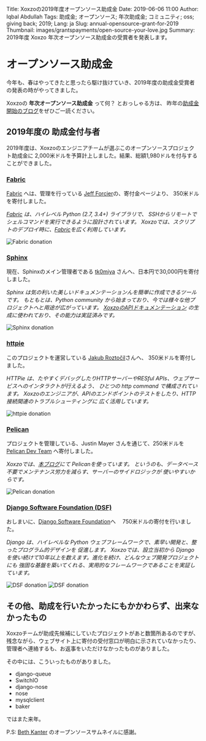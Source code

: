 Title: Xoxzoの2019年度オープンソース助成金
Date: 2019-06-06 11:00
Author: Iqbal Abdullah
Tags: 助成金; オープンソース; 年次助成金; コミュニティ; oss; giving back; 2019;
Lang: ja
Slug: annual-opensource-grant-for-2019
Thumbnail: images/grantspayments/open-source-your-love.jpg
Summary: 2019年度 Xoxzo 年次オープンソース助成金の受賞者を発表します。

# オープンソース助成金

今年も、春はやってきたと思ったら駆け抜けていき、2019年度の助成金受賞者の発表の時がやってきました。

Xoxzoの **年次オープンソース助成金** って何？ とおっしゃる方は、
昨年の[助成金開始のブログ]({filename}/Community/annual-opensource-grant-2018-ja.md)をぜひご一読ください。

## 2019年度の 助成金付与者

2019年度は、Xoxzoのエンジニアチームが選ぶこのオープンソースプロジェクト助成金に
2,000米ドルを予算計上しました。結果、総額1,980ドルを付与することができました。


### [Fabric](https://github.com/fabric/fabric)

[Fabric](https://github.com/fabric/fabric) へは、管理を行っている
[Jeff Forcier](http://bitprophet.org/projects/#giving-back)の、寄付金ページより、
350米ドルを寄付しました。

*[Fabric](https://github.com/fabric/fabric) は、ハイレベル Python (2.7, 3.4+) ライブラリで、
SSHからリモートでシェルコマンドを実行できるように設計されています。
Xoxzoでは、スクリプトのデプロイ時に、[Fabric](https://github.com/fabric/fabric)を広く利用しています。*

![Fabric donation]({filename}/images/grantspayments/2019-payment-fabric.png)

### [Sphinx](http://www.sphinx-doc.org/ja/master/)

現在、Sphinxのメイン管理者である [tk0miya](https://gist.github.com/tk0miya/de06a9239502543aea916c925eb1e3c6) 
さんへ、日本円で30,000円を寄付しました。

*Sphinx は気の利いた美しいドキュメンテーションんを簡単に作成できるツールです。
もともとは、Python community から始まっており、今では様々な他プロジェクトへと用途が広がっています。
[XoxzoのAPIドキュメンテーション](https://docs.xoxzo.com/ja/) の生成に使われており、その能力は実証済みです。*

![Sphinx donation]({filename}/images/grantspayments/2019-payment-sphinx.png)

### [httpie](https://httpie.org/)

このプロジェクトを運営している [Jakub Roztočil](https://www.paypal.me/roztocil)さんへ、
350米ドルを寄付しました。

*HTTPie は、たやすくデバッグしたりHTTPサーバーやRESful APIs、ウェブサービスへのインタラクトが行えるよう、
ひとつの http command で構成されています。
Xoxzoのエンジニアが、APIのエンドポイントのテストをしたり、HTTP接続関連のトラブルシューティングに
広く活用しています。*

![httpie donation]({filename}/images/grantspayments/2019-payment-httpie.png)

### [Pelican](https://blog.getpelican.com/)

プロジェクトを管理している、Justin Mayer さんを通じて、250米ドルを [Pelican Dev Team](https://donate.getpelican.com/)
へ寄付しました。

*Xoxzoでは、[本ブログ](https://blog.xoxzo.com/en/)にて Pelicanを使っています。
というのも、データベース不要でメンテナンス労力を減らす、サーバーのサイドロジックが
使いやすいからです。*

![Pelican donation]({filename}/images/grantspayments/2019-payment-pelican.png)


### [Django Software Foundation (DSF)](https://www.djangoproject.com/foundation/)

おしまいに、[Django Software Foundation](https://www.djangoproject.com/fundraising/)へ　
750米ドルの寄付を行いました。

*Django は、ハイレベルな Python ウェブフレームワークで、素早い開発と、整ったプログラム的デザインを
促進します。
Xoxzoでは、設立当初から Django を使い続けて10年以上を数えます。進化を続け、どんなウェブ開発プロジェクトにも
強固な基盤を築いてくれる、実用的なフレームワークであることを実証しています。*

![DSF donation]({filename}/images/grantspayments/2019-dsf-payment-proof-01.png)
![DSF donation]({filename}/images/grantspayments/2019-dsf-payment-proof-02.png)

## その他、助成を行いたかったにもかかわらず、出来なかったもの

Xoxzoチームが助成先候補にしていたプロジェクトがあと数箇所あるのですが、
残念ながら、ウェブサイト上に寄付の受付窓口が明白に示されていなかったり、
管理者へ連絡するも、お返事をいただけなかったものがありました。

その中には、こういったものがありました。

- django-queue
- SwitchIO
- django-nose
- nose
- mysqlclient
- baker

ではまた来年。

P.S: [Beth Kanter](https://www.flickr.com/photos/cambodia4kidsorg/2265381560/in/photolist-4sbF1L-ar78tZ-SNGH5k-ar79ug-7GLMMJ-7auyvr-ar9ZuW-ar7icH-7EbFm8-77iC2j-oZNUt1-YoqUGr-7auzAZ-77iLXu-ara183-4vbuEU-pKkoXm-77eCxx-2WUBnD-ar9VGm-7TT3jY-by7HPM-6ymtsa-7ayps3-77ePoH-874G8Z-4VguA1-6G4JuU-77eAQF-ar7dxc-EDyr4-77iKd5-8yZZmV-rDGuZy-77iLM5-bbBEV8-e3okg3-DLbcqc-77ezLa-69ykkm-7aysgQ-72ePxc-ar7dt4-XZTS3m-e6eDqU-bbBC66-bbBCjr-RYrLD2-e693vi-9ULwL) のオープンソースサムネイルに感謝。
